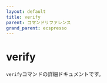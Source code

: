 ```yaml
---
layout: default
title: verify
parent: コマンドリファレンス
grand_parent: ecspresso
---
```


# verify

`verify`コマンドの詳細ドキュメントです。
